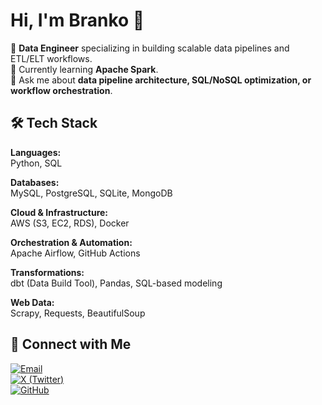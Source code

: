# Hi, I'm Branko 👋

🔭 **Data Engineer** specializing in building scalable data pipelines and ETL/ELT workflows.  
🌱 Currently learning **Apache Spark**.  
💬 Ask me about **data pipeline architecture, SQL/NoSQL optimization, or workflow orchestration**.

## 🛠️ Tech Stack

**Languages:**  
Python, SQL

**Databases:**  
MySQL, PostgreSQL, SQLite, MongoDB

**Cloud & Infrastructure:**  
AWS (S3, EC2, RDS), Docker

**Orchestration & Automation:**  
Apache Airflow, GitHub Actions

**Transformations:**  
dbt (Data Build Tool), Pandas, SQL-based modeling

**Web Data:**  
Scrapy, Requests, BeautifulSoup

## 🔗 Connect with Me
[![Email](https://img.shields.io/badge/Email-%230d6efd?style=for-the-badge&logo=mail.ru&logoColor=white)](mailto:branko.contact@proton.me)  
[![X (Twitter)](https://img.shields.io/badge/X-000000?style=for-the-badge&logo=x&logoColor=white)](https://x.com/BrankoData)  
[![GitHub](https://img.shields.io/badge/GitHub-181717?style=for-the-badge&logo=github&logoColor=white)](https://github.com/brankowss)
